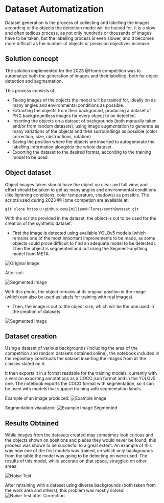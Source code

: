 # Dataset Automatization

Dataset generation is the process of collecting and labelling the images according to the objects the detection model will be trained for. It is a slow and often tedious process, as not only hundreds or thousands of images have to be taken, but the labelling process is even slower, and it becomes more difficult as the number of objects or precision objectives increase.

## Solution concept

The solution implemented for the 2023 @Home competition was to automatize both the generation of images and their labelling, both for object detection and segmentation. 

This process consists of:

- Taking images of the objects the model will be trained for, ideally on as many angles and environmental conditions as possible. 
- Extracting the objects from their background, producing a dataset of PNG backgroundless images for every object to be detected.
- Inserting the objects on a dataset of backgrounds (both manually taken and/or from random datasets), using image augmentation to generate as many variations of the objects and their surroundings as possible (color correction, size, obstructions, rotation)
- Saving the position where the objects are inserted to autogenerate the labelling information alongside the whole dataset.
- Exporting the dataset to the desired format, according to the training model to be used.

## Object dataset

Object images taken should have the object on clear and full view, and effort should be taken to get as many angles and environmental conditions (like lightning conditions, color temperature, shadows) as possible. The scripts used during 2023 @Home competion are available at:

```
git clone https://github.com/EmilianoHFlores/synthDataset.git
```

With the scripts provided in the dataset, the object is cut to be used for the creation of the synthetic dataset. 

- First the image is detected using available YOLOv5 models (which remains one of the most important improvements to be made, as some objects could prove difficult to find an adequate model to be detected). Then the object is segmented and cut using the Segment-anything model from META. 

![Original Image](../../../assets/home/DatasetAutomatization/Coke_original.jpg)

After cut:

![Segmented Image](../../../assets/home/DatasetAutomatization/Coke_segmented.png)

With this photo, the object remains at its original position in the image (which can also be used as labels for training with real images).

- Then, the image is cut to the object size, which will be the one used in the creation of datasets.

![Segmented Image](../../../assets/home/DatasetAutomatization/Coke_cut.png)

## Dataset creation

Using a dataset of various backgrounds (including the area of the competition and random datasets obtained online), the notebook included in the repository constructs the dataset inserting the images from all the classes stated on it. 

It then exports it in a format readable for the training models, currently with a version exporting annotations as a COCO json format and in the YOLOv5 one. The notebook exports the COCO format with segmentation, so it can be used with models that support training with segmentation labels.

Example of an image produced:
![Example Image](../../../assets/home/DatasetAutomatization/datasetImageEx.jpg)

Segmentation visualized:
![Example Image Segmented](../../../assets/home/DatasetAutomatization/datasetImageEx_Segmented.png)

## Results Obtained
While images from the datasets created may sometimes look curious and the objects shown on positions and places they would never be found, this process was shown to be succesful to a great extent. An example of this was how one of the first models was trained, on which only backgrounds from the table the model was going to be detecting on were used. The results of this model, while accurate on that space, struggled on other areas:

![Noise Test](../../../assets/home/DatasetAutomatization/NoiseTest.jpg)

After retraining with a dataset using diverse backgrounds (both taken from the work area and others), this problem was mostly solved:
![Noise Test after Correction](../../../assets/home/DatasetAutomatization/NoiseTestCorrected.jpg)